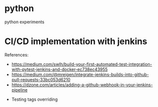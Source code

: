 # python
python experiments

CI/CD implementation with jenkins
=================================
References:
- https://medium.com/swlh/build-your-first-automated-test-integration-with-pytest-jenkins-and-docker-ec738ec43955
- https://medium.com/@mreigen/integrate-jenkins-builds-into-github-pull-requests-33bc053d6210
- https://dzone.com/articles/adding-a-github-webhook-in-your-jenkins-pipeline

* Testing tags overriding
